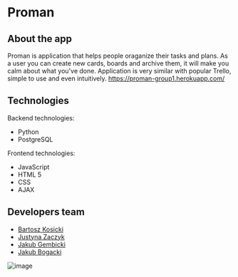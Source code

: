 # Proman

## About the app

Proman is application that helps people oraganize their tasks and plans. 
As a user you can create new cards, boards and archive them, it will make you calm about what you've done.
Application is very similar with popular Trello, simple to use and even intuitively.
https://proman-group1.herokuapp.com/


## Technologies

Backend technologies:

- Python
- PostgreSQL

Frontend technologies:

- JavaScript
- HTML 5
- CSS
- AJAX

## Developers team

* [Bartosz Kosicki](https://github.com/BartoszKosicki)
* [Justyna Zaczyk](https://github.com/justyna-eevee)
* [Jakub Gembicki](https://github.com/JakubGem)
* [Jakub Bogacki](https://github.com/kuba-bogacki)


![image](https://user-images.githubusercontent.com/89380131/165123369-5a9bc88f-5cb0-47cf-a33d-31fcf694ebcd.png)
